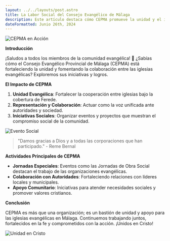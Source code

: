 ```yaml
---
layout: ../../layouts/post.astro
title: La Labor Social del Consejo Evangélico de Málaga
description: Este artículo destaca cómo CEPMA promueve la unidad y el impacto social de las iglesias evangélicas en Málaga.
dateFormatted: Junio 26th, 2024
---
```


![CEPMA en Acción](/assets/images/posts/cepma-accion.jpg)

**Introducción**

¡Saludos a todos los miembros de la comunidad evangélica! 🙏 ¿Sabías cómo el Consejo Evangélico Provincial de Málaga (CEPMA) está fortaleciendo la unidad y fomentando la colaboración entre las iglesias evangélicas? Exploremos sus iniciativas y logros.

**El Impacto de CEPMA**

1. **Unidad Evangélica**: Fortalecer la cooperación entre iglesias bajo la cobertura de Ferede.
2. **Representación y Colaboración**: Actuar como la voz unificada ante autoridades y sociedad.
3. **Iniciativas Sociales**: Organizar eventos y proyectos que muestran el compromiso social de la comunidad.

![Evento Social](/assets/images/posts/evento-social.jpg)

> "Damos gracias a Dios y a todas las corporaciones que han participado." - Reme Bernal

**Actividades Principales de CEPMA**

- **Jornadas Especiales**: Eventos como las Jornadas de Obra Social destacan el trabajo de las organizaciones evangélicas.
- **Colaboración con Autoridades**: Fortaleciendo relaciones con líderes locales y municipales.
- **Apoyo Comunitario**: Iniciativas para atender necesidades sociales y promover valores cristianos.

**Conclusión**

CEPMA es más que una organización; es un bastión de unidad y apoyo para las iglesias evangélicas en Málaga. Continuemos trabajando juntos, fortalecidos en la fe y comprometidos con la acción. ¡Unidos en Cristo!

![Unidad en Cristo](/assets/images/posts/unidad-en-cristo.jpg)
